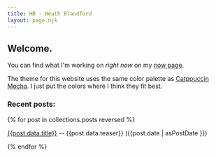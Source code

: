 ```yaml
---
title: HB - Heath Blandford
layout: page.njk
---
```


## Welcome.

You can find what I'm working on _right now_ on my [now page](/now). 

The theme for this website uses the same color palette as [Catppuccin Mocha](https://catppuccin.com/). I just put the colors where I think they fit best. 

### Recent posts:

{% for post in collections.posts reversed %}

[{{post.data.title}}]({{post.url}}) -- {{post.data.teaser}} ({{post.date | asPostDate }}) 

{% endfor %}

